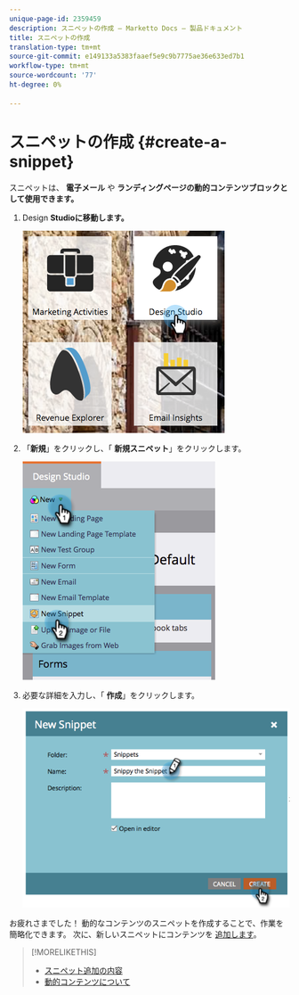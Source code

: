 ```yaml
---
unique-page-id: 2359459
description: スニペットの作成 — Marketto Docs — 製品ドキュメント
title: スニペットの作成
translation-type: tm+mt
source-git-commit: e149133a5383faaef5e9c9b7775ae36e633ed7b1
workflow-type: tm+mt
source-wordcount: '77'
ht-degree: 0%

---
```



# スニペットの作成 {#create-a-snippet}

スニペットは、 **電子メール** や **ランディングページの動的コンテンツブロックとして使用できます。**

1. Design **Studioに移動します。**

   ![](assets/designstudio.png)

1. 「**新規**」をクリックし、「 **新規スニペット**」をクリックします。

   ![](assets/image2014-9-16-8-50-4.png)

1. 必要な詳細を入力し、「 **作成**」をクリックします。

   ![](assets/image2014-9-16-8-3a50-3a14.png)

お疲れさまでした！ 動的なコンテンツのスニペットを作成することで、作業を簡略化できます。 次に、新しいスニペットにコンテンツを [追加します](add-content-to-a-snippet.md)。

>[!MORELIKETHIS]
>
>* [スニペット追加の内容](add-content-to-a-snippet.md)
>* [動的コンテンツについて](../../../../product-docs/personalization/segmentation-and-snippets/segmentation/understanding-dynamic-content.md)

>



